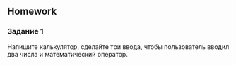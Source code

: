 ##  Homework 

### Задание 1

Напишите калькулятор, сделайте три ввода, чтобы пользователь вводил два числа и математический оператор.
